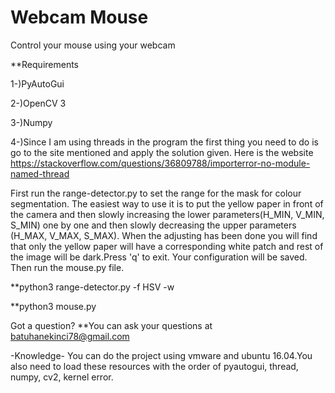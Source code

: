 # Webcam Mouse
Control your mouse using your webcam

**Requirements

1-)PyAutoGui

2-)OpenCV 3

3-)Numpy

4-)Since I am using threads in the program the first thing you need to do is go to the site mentioned and apply the solution given. Here is the website https://stackoverflow.com/questions/36809788/importerror-no-module-named-thread


First run the range-detector.py to set the range for the mask for colour segmentation. The easiest way to use it is to put the yellow paper in front of the camera and then slowly increasing the lower parameters(H_MIN, V_MIN, S_MIN) one by one and then slowly decreasing the upper parameters (H_MAX, V_MAX, S_MAX). When the adjusting has been done you will find that only the yellow paper will have a corresponding white patch and rest of the image will be dark.Press 'q' to exit. Your configuration will be saved. Then run the mouse.py file.


**python3 range-detector.py -f HSV -w


**python3 mouse.py

Got a question?
**You can ask your questions at batuhanekinci78@gmail.com


-Knowledge-
You can do the project using vmware and ubuntu 16.04.You also need to load these resources with the order of pyautogui, thread, numpy, cv2, kernel error.

